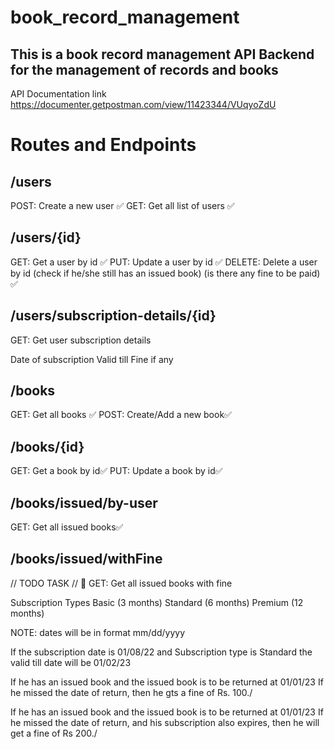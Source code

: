 # book_record_management

## This is a book record management API Backend for the management of records and books

API Documentation link
https://documenter.getpostman.com/view/11423344/VUqyoZdU

# Routes and Endpoints

## /users
POST: Create a new user ✅
GET: Get all list of users ✅

## /users/{id}
GET: Get a user by id ✅
PUT: Update a user by id ✅
DELETE: Delete a user by id (check if he/she still has an issued book) (is there any fine to be paid) ✅

## /users/subscription-details/{id}
GET: Get user subscription details 

Date of subscription
Valid till
Fine if any
## /books
GET: Get all books ✅
POST: Create/Add a new book✅

## /books/{id}
GET: Get a book by id✅
PUT: Update a book by id✅

## /books/issued/by-user
GET: Get all issued books✅

## /books/issued/withFine
// TODO TASK // 🏁 GET: Get all issued books with fine

Subscription Types
Basic (3 months) Standard (6 months) Premium (12 months)

NOTE: dates will be in format mm/dd/yyyy

If the subscription date is 01/08/22 and Subscription type is Standard the valid till date will be 01/02/23

If he has an issued book and the issued book is to be returned at 01/01/23 If he missed the date of return, then he gts a fine of Rs. 100./

If he has an issued book and the issued book is to be returned at 01/01/23 If he missed the date of return, and his subscription also expires, then he will get a fine of Rs 200./
